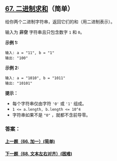 ## [67. 二进制求和](https://leetcode-cn.com/problems/add-binary/)（简单）

给你两个二进制字符串，返回它们的和（用二进制表示）。

输入为 **非空** 字符串且只包含数字 `1` 和 `0`。

**示例 1:**

```
输入: a = "11", b = "1"
输出: "100"
```

**示例 2:**

```
输入: a = "1010", b = "1011"
输出: "10101"
```

**提示：**

- 每个字符串仅由字符 `'0'` 或 `'1'` 组成。
- `1 <= a.length, b.length <= 10^4`
- 字符串如果不是 `"0"` ，就都不含前导零。



### 答案：



#### [上一题（66. 加一）(简单)](https://github.com/sdwwld/leetCode/blob/master/src/main/java/com/wld/java/leetcode/leetCode0066.md)

#### [下一题（68. 文本左右对齐）(困难)](https://github.com/sdwwld/leetCode/blob/master/src/main/java/com/wld/java/leetcode/leetCode0068.md)